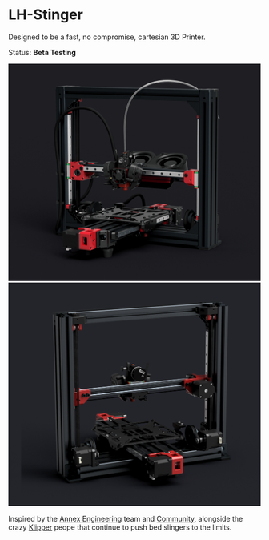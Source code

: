 ﻿# LH-Stinger
Designed to be a fast, no compromise, cartesian 3D Printer. 

Status: **Beta Testing**

![Image of Stinger Front](Images/New_Frame_v1023.png)
![Image of Stinger Back](Images/New_Frame_v1023b.png)


Inspired by the [Annex Engineering](https://github.com/Annex-Engineering) team and [Community](https://discord.com/invite/MzTR3zE), alongside the crazy [Klipper](https://discord.klipper3d.org) peope that continue to push bed slingers to the limits.
